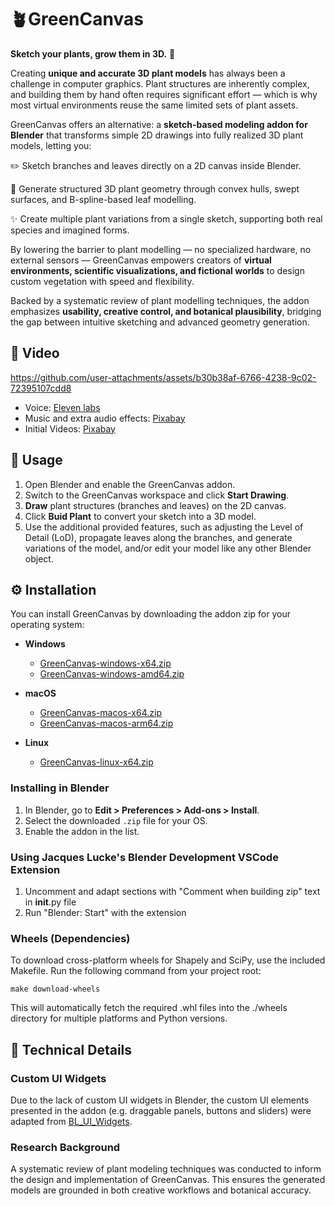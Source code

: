 # 🪴GreenCanvas

**Sketch your plants, grow them in 3D.** 🌱

Creating **unique and accurate 3D plant models** has always been a challenge in computer graphics. Plant structures are inherently complex, and building them by hand often requires significant effort — which is why most virtual environments reuse the same limited sets of plant assets.

GreenCanvas offers an alternative: a **sketch-based modeling addon for Blender** that transforms simple 2D drawings into fully realized 3D plant models, letting you:

✏️ Sketch branches and leaves directly on a 2D canvas inside Blender.

🌿 Generate structured 3D plant geometry through convex hulls, swept surfaces, and B-spline-based leaf modelling.

✨ Create multiple plant variations from a single sketch, supporting both real species and imagined forms.

By lowering the barrier to plant modelling — no specialized hardware, no external sensors — GreenCanvas empowers creators of **virtual environments, scientific visualizations, and fictional worlds** to design custom vegetation with speed and flexibility.

Backed by a systematic review of plant modelling techniques, the addon emphasizes **usability, creative control, and botanical plausibility**, bridging the gap between intuitive sketching and advanced geometry generation.

## 🎥 Video

https://github.com/user-attachments/assets/b30b38af-6766-4238-9c02-72395107cdd8

- Voice: [Eleven labs](https://elevenlabs.io/)
- Music and extra audio effects: [Pixabay](pixabay.com/music/search/)
- Initial Videos: [Pixabay](https://pixabay.com/videos/)

## 🌱 Usage

1. Open Blender and enable the GreenCanvas addon.
2. Switch to the GreenCanvas workspace and click **Start Drawing**.
3. **Draw** plant structures (branches and leaves) on the 2D canvas.
4. Click **Buid Plant** to convert your sketch into a 3D model.
5. Use the additional provided features, such as adjusting the Level of Detail (LoD), propagate leaves along the branches, and generate variations of the model, and/or edit your model like any other Blender object.

## ⚙️ Installation

You can install GreenCanvas by downloading the addon zip for your operating system:

- **Windows**
  - [GreenCanvas-windows-x64.zip](link_to_release)
  - [GreenCanvas-windows-amd64.zip](link_to_release)

- **macOS**
  - [GreenCanvas-macos-x64.zip](link_to_release)
  - [GreenCanvas-macos-arm64.zip](link_to_release)

- **Linux**
  - [GreenCanvas-linux-x64.zip](link_to_release)

### Installing in Blender
1. In Blender, go to **Edit > Preferences > Add-ons > Install**.
2. Select the downloaded `.zip` file for your OS.
3. Enable the addon in the list.

### Using Jacques Lucke's Blender Development VSCode Extension
1. Uncomment and adapt sections with "Comment when building zip" text in __init__.py file
2. Run "Blender: Start" with the extension


### Wheels (Dependencies)

To download cross-platform wheels for Shapely and SciPy, use the included Makefile. Run the following command from your project root:

    make download-wheels

This will automatically fetch the required .whl files into the ./wheels directory for multiple platforms and Python versions.

## 🌿 Technical Details

### Custom UI Widgets

Due to the lack of custom UI widgets in Blender, the custom UI elements presented in the addon (e.g. draggable panels, buttons and sliders) were adapted from [BL_UI_Widgets](https://github.com/jayanam/bl_ui_widgets).

### Research Background

A systematic review of plant modeling techniques was conducted to inform the design and implementation of GreenCanvas. This ensures the generated models are grounded in both creative workflows and botanical accuracy.

